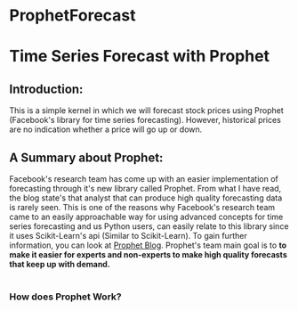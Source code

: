 # ProphetForecast
# Time Series Forecast with Prophet

## Introduction:
This is a simple kernel in which we will forecast stock prices using Prophet (Facebook's library for time series forecasting). However, historical prices are no indication whether a price will go up or down.  


## A Summary about Prophet:
Facebook's research team has come up with an easier implementation of forecasting through it's new library called Prophet. From what I have read, the blog state's that analyst that can produce high quality forecasting data is rarely seen. This is one of the reasons why Facebook's research team came to an easily approachable way for using advanced concepts for time series forecasting and us Python users, can easily relate to this library since it uses Scikit-Learn's api (Similar to Scikit-Learn). To gain further information, you can look at  [Prophet Blog](https://research.fb.com/prophet-forecasting-at-scale/). Prophet's team main goal is to <b>to make it easier for experts and non-experts to make high quality forecasts that keep up with demand. </b> <br><br>


### How does Prophet Work?



